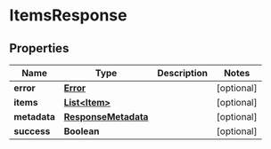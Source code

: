 
# ItemsResponse

## Properties
Name | Type | Description | Notes
------------ | ------------- | ------------- | -------------
**error** | [**Error**](Error.md) |  |  [optional]
**items** | [**List&lt;Item&gt;**](Item.md) |  |  [optional]
**metadata** | [**ResponseMetadata**](ResponseMetadata.md) |  |  [optional]
**success** | **Boolean** |  |  [optional]



